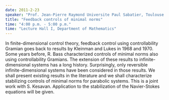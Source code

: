 ```yaml
---
date: 2011-2-23
speaker: "Prof. Jean-Pierre Raymond Universite Paul Sabatier, Toulouse France"
title: "Feedback controls of minimal norms"
time: "4:00 p.m. - 5:00 p.m." 
time: "Lecture Hall I, Department of Mathematics"
---
```

In finite-dimensional control theory, feedback control using
controllability Gramian goes back to results by Kleinman and Lukes in
1968 and 1970. Some years before, R. Bass characterized controls of
minimal norms also using controllability Gramians. The extension of
these results to infinite-dimensional systems has a long history.
Surprisingly, only reversible infinite-dimensional systems have been
considered in those results. We shall present existing results in the
literature and we shall characterize stabilizing controls of minimal
norms for parabolic systems. This is a joint work with S. Kesavan.
Application to the stabilization of the Navier-Stokes equations will
be given.
